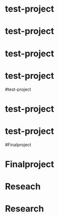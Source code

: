 # test-project
# test-project
# test-project
# test-project
#test-project
# test-project
# test-project
#Finalproject
# Finalproject
# Reseach
# Research
